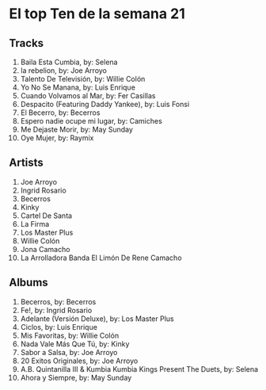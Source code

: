 # El top Ten de la semana 21

## Tracks
1. Baila Esta Cumbia, by: Selena
1. la rebelion, by: Joe Arroyo
1. Talento De Televisión, by: Willie Colón
1. Yo No Se Manana, by: Luis Enrique
1. Cuando Volvamos al Mar, by: Fer Casillas
1. Despacito (Featuring Daddy Yankee), by: Luis Fonsi
1. El Becerro, by: Becerros
1. Espero nadie ocupe mi lugar, by: Camiches
1. Me Dejaste Morir, by: May Sunday
1. Oye Mujer, by: Raymix

## Artists
1. Joe Arroyo
1. Ingrid Rosario
1. Becerros
1. Kinky
1. Cartel De Santa
1. La Firma
1. Los Master Plus
1. Willie Colón
1. Jona Camacho
1. La Arrolladora Banda El Limón De Rene Camacho

## Albums
1. Becerros, by: Becerros
1. Fe!, by: Ingrid Rosario
1. Adelante (Versión Deluxe), by: Los Master Plus
1. Ciclos, by: Luis Enrique
1. Mis Favoritas, by: Willie Colón
1. Nada Vale Más Que Tú, by: Kinky
1. Sabor a Salsa, by: Joe Arroyo
1. 20 Exitos Originales, by: Joe Arroyo
1. A.B. Quintanilla III & Kumbia Kumbia Kings Present The Duets, by: Selena
1. Ahora y Siempre, by: May Sunday
